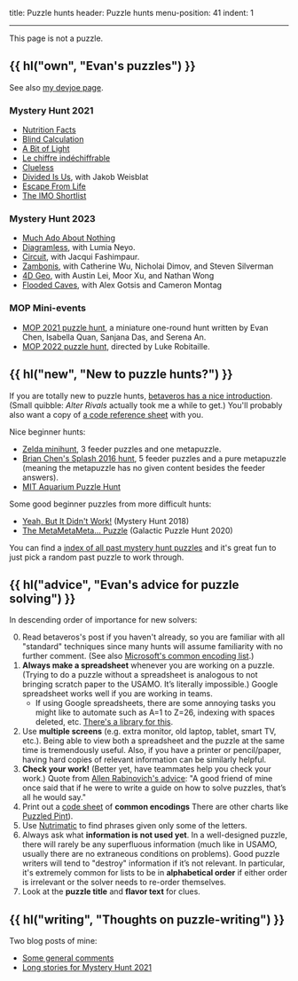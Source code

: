 title: Puzzle hunts
header: Puzzle hunts
menu-position: 41
indent: 1

---

This page is not a puzzle.

## {{ hl("own", "Evan's puzzles") }}

See also [my devjoe page](http://devjoe.appspot.com/huntindex/author/chenevan).

### Mystery Hunt 2021

- [Nutrition Facts](https://web.mit.edu/puzzle/www/2021/puzzle/nutrition-facts/)
- [Blind Calculation](https://web.mit.edu/puzzle/www/2021/puzzle/blind-calculation/)
- [A Bit of Light](https://web.mit.edu/puzzle/www/2021/puzzle/a-bit-of-light/)
- [Le chiffre indéchiffrable](https://web.mit.edu/puzzle/www/2021/puzzle/le-chiffre-ind%E9chiffrable/)
- [Clueless](https://web.mit.edu/puzzle/www/2021/puzzle/clueless/)
- [Divided Is Us](https://web.mit.edu/puzzle/www/2021/puzzle/divided-is-us/), with Jakob Weisblat
- [Escape From Life](https://web.mit.edu/puzzle/www/2021/puzzle/escape-from-life/)
- [The IMO Shortlist](https://web.mit.edu/puzzle/www/2021/puzzle/the-imo-shortlist/)

### Mystery Hunt 2023

- [Much Ado About Nothing](https://interestingthings.museum/puzzles/much-ado-about-nothing)
- [Diagramless](https://puzzlefactory.place/office/diagramless), with Lumia Neyo.
- [Circuit](https://puzzlefactory.place/basement/circuit), with Jacqui Fashimpaur.
- [Zambonis](https://puzzlefactory.place/office/zambonis), with Catherine Wu, Nicholai Dimov, and Steven Silverman
- [4D Geo](https://puzzlefactory.place/puzzles/4d-geo), with Austin Lei, Moor Xu, and Nathan Wong
- [Flooded Caves](https://puzzlefactory.place/puzzles/flooded-caves), with Alex Gotsis and Cameron Montag

### MOP Mini-events

- [MOP 2021 puzzle hunt](https://mosp.evanchen.cc),
  a miniature one-round hunt
  written by Evan Chen, Isabella Quan, Sanjana Das, and Serena An.
- [MOP 2022 puzzle hunt](https://mosp.evanchen.cc),
  directed by Luke Robitaille.

## {{ hl("new", "New to puzzle hunts?") }}

If you are totally new to puzzle hunts,
[betaveros has a nice introduction](https://blog.vero.site/post/puzzlehunts).
(Small quibble: _Alter Rivals_ actually took me a while to get.)
You'll probably also want a copy of
[a code reference sheet](upload/EvanPuzzleCodings.pdf) with you.

Nice beginner hunts:

- [Zelda minihunt](https://deusovi.github.io/puzzlefiles/zelda-minihunt.pdf),
  3 feeder puzzles and one metapuzzle.
- [Brian Chen's Splash 2016 hunt](https://blog.vero.site/pdf/intro-puzzles.pdf),
  5 feeder puzzles and a pure metapuzzle (meaning the metapuzzle has no given
  content besides the feeder answers).
- [MIT Aquarium Puzzle Hunt](https://puzzles.mit.edu/aquarium/)

Some good beginner puzzles from more difficult hunts:

- [Yeah, But It Didn't Work!](https://www.mit.edu/~puzzle/2018/full/puzzle/yeah_but_it_didnt_work.html)
  (Mystery Hunt 2018)
- [The MetaMetaMeta... Puzzle](https://2020.galacticpuzzlehunt.com/puzzle/the-meta-meta-meta-puzzle)
  (Galactic Puzzle Hunt 2020)

You can find a
[index of all past mystery hunt puzzles](https://devjoe.appspot.com/huntindex/)
and it's great fun to just pick a random past puzzle to work through.

## {{ hl("advice", "Evan's advice for puzzle solving") }}

In descending order of importance for new solvers:

0. Read betaveros's post if you haven't already,
   so you are familiar with all "standard" techniques
   since many hunts will assume familiarity with no further comment.
   (See also [Microsoft's common encoding list][msenc].)
1. **Always make a spreadsheet** whenever you are working on a puzzle.
   (Trying to do a puzzle without a spreadsheet is
   analogous to not bringing scratch paper to the USAMO.
   It’s literally impossible.)
   Google spreadsheet works well if you are working in teams.
   - If using Google spreadsheets, there are some annoying tasks
     you might like to automate such as A=1 to Z=26,
     indexing with spaces deleted, etc.
     [There's a library for this](https://github.com/mmachenry/mystery-hunt-sheets-addons).
2. Use **multiple screens**
   (e.g. extra monitor, old laptop, tablet, smart TV, etc.).
   Being able to view both a spreadsheet
   and the puzzle at the same time is tremendously useful.
   Also, if you have a printer or pencil/paper,
   having hard copies of relevant information can be similarly helpful.
3. **Check your work!**
   (Better yet, have teammates help you check your work.)
   Quote from [Allen Rabinovich's advice][advice]:
   "A good friend of mine once said that if he were to write a guide
   on how to solve puzzles, that’s all he would say."
4. Print out a [code sheet](upload/EvanPuzzleCodings.pdf)
   of **common encodings**
   There are other charts like [Puzzled Pint][ppint]).
5. Use [Nutrimatic](https://nutrimatic.org) to find phrases
   given only some of the letters.
6. Always ask what **information is not used yet**.
   In a well-designed puzzle, there will rarely be any superfluous information
   (much like in USAMO, usually there are no extraneous conditions on problems).
   Good puzzle writers will tend to "destroy" information if it’s not relevant.
   In particular, it's extremely common for lists to be in **alphabetical order**
   if either order is irrelevant or the solver needs to re-order themselves.
7. Look at the **puzzle title** and **flavor text** for clues.

## {{ hl("writing", "Thoughts on puzzle-writing") }}

Two blog posts of mine:

- [Some general comments](https://blog.evanchen.cc/2021/02/18/some-puzzle-writing-thoughts-from-an-amateur/)
- [Long stories for Mystery Hunt 2021](https://blog.evanchen.cc/2021/02/21/unnecessarily-detailed-stories-of-my-mystery-hunt-puzzles/)

[ppint]: http://puzzledpint.com/files/2415/7835/9513/CodeSheet-201912.pdf
[advice]: https://www.mit.edu/~puzzle/resources/thinkingaboutpuzzles.html
[msenc]: https://puzzlehunt.azurewebsites.net/ph21/play/encodings#
